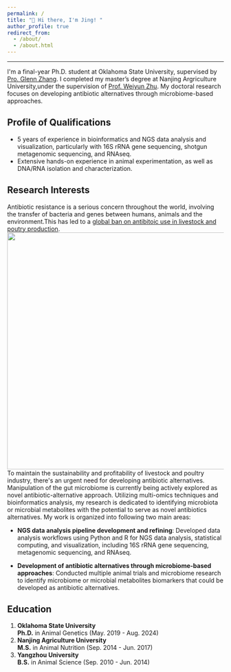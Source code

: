 ```yaml
---
permalink: /
title: "👋 Hi there, I'm Jing! "
author_profile: true
redirect_from: 
  - /about/
  - /about.html
---
```

---

I'm a final-year Ph.D. student at Oklahoma State University, supervised by [Pro. Glenn Zhang](https://experts.okstate.edu/glenn.zhang). I completed my master’s degree at Nanjing Argriculture University,under the supervision of [Prof. Weiyun Zhu](https://research.com/u/weiyun-zhu). My doctoral research focuses on developing antibiotic alternatives through microbiome-based approaches. 




Profile of Qualifications
------
* 5 years of experience in bioinformatics and NGS data analysis and visualization, particularly with 16S rRNA gene sequencing, shotgun metagenomic sequencing, and RNAseq.
* Extensive hands-on experience in animal experimentation, as well as DNA/RNA isolation and characterization.


Research Interests
------
Antibiotic resistance is a serious concern throughout the world, involving the transfer of bacteria and genes between humans, animals and the environment.This has led to a [global ban on antibitoic use in livestock and poutry production](https://en.wikipedia.org/wiki/Antibiotic_use_in_livestock#:~:text=The%20use%20of%20antibiotics%20for%20growth%20promotion%20purposes%20was%20banned,January%202017%2C%20through%20regulatory%20change). <br>
<img align="right" width="550" salt="figure1" src="https://github.com/jingliu92/jingliu.github.io/assets/100873921/8b0951e2-08d8-4164-9840-aab84153b6f8">
To maintain the sustainability and profitability of livestock and poultry industry, there's an urgent need for developing antibiotic alternatives. Manipulation of the gut microbiome is currently being actively explored as novel antibiotic-alternative approach. Utilizing multi-omics techniques and bioinformatics analysis, my research is dedicated to identifying microbiota or microbial metabolites with the potential to serve as novel antibiotics alternatives. My work is organized into following two main areas: 
* **NGS data analysis pipeline development and refining**: Developed data analysis workflows using Python and R for NGS data analysis, statistical computing, and visualization, including 16S rRNA gene sequencing, metagenomic sequencing, and RNAseq.  

* **Development of antibiotic alternatives through microbiome-based approaches**: Conducted multiple animal trials and microbiome research to identify microbiome or microbial metabolites biomarkers that could be developed as antibiotic alternatives.


Education
------
1. **Oklahoma State University**  
   **Ph.D.** in Animal Genetics           (May. 2019 - Aug. 2024)
3. **Nanjing Agriculture University**  
   **M.S.** in Animal Nutrition           (Sep. 2014 - Jun. 2017)
5. **Yangzhou University**  
   **B.S.** in Animal Science             (Sep. 2010 - Jun. 2014)

